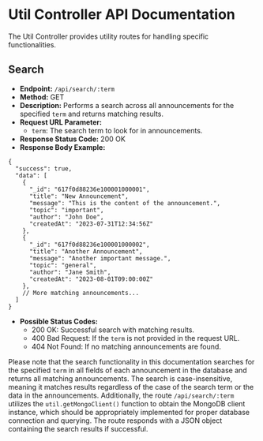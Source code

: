 # Util Controller API Documentation

The Util Controller provides utility routes for handling specific functionalities.

## Search

- **Endpoint:** `/api/search/:term`
- **Method:** GET
- **Description:** Performs a search across all announcements for the specified `term` and returns matching results.
- **Request URL Parameter:**
  - `term`: The search term to look for in announcements.
- **Response Status Code:** 200 OK
- **Response Body Example:**

```
{
  "success": true,
  "data": [
    {
      "_id": "617f0d88236e100001000001",
      "title": "New Announcement",
      "message": "This is the content of the announcement.",
      "topic": "important",
      "author": "John Doe",
      "createdAt": "2023-07-31T12:34:56Z"
    },
    {
      "_id": "617f0d88236e100001000002",
      "title": "Another Announcement",
      "message": "Another important message.",
      "topic": "general",
      "author": "Jane Smith",
      "createdAt": "2023-08-01T09:00:00Z"
    },
    // More matching announcements...
  ]
}
```

- **Possible Status Codes:**
  - 200 OK: Successful search with matching results.
  - 400 Bad Request: If the `term` is not provided in the request URL.
  - 404 Not Found: If no matching announcements are found.

Please note that the search functionality in this documentation searches for the specified `term` in all fields of each announcement in the database and returns all matching announcements. The search is case-insensitive, meaning it matches results regardless of the case of the search term or the data in the announcements. Additionally, the route `/api/search/:term` utilizes the `util.getMongoClient()` function to obtain the MongoDB client instance, which should be appropriately implemented for proper database connection and querying. The route responds with a JSON object containing the search results if successful.
